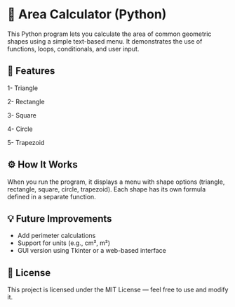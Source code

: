 # 📐 Area Calculator (Python)

This Python program lets you calculate the area of common geometric shapes using a simple text-based menu. It demonstrates the use of functions, loops, conditionals, and user input.

## 🔹 Features

1- Triangle

2- Rectangle

3- Square

4- Circle

5- Trapezoid


## ⚙️ How It Works

When you run the program, it displays a menu with shape options (triangle, rectangle, square, circle, trapezoid).
Each shape has its own formula defined in a separate function.


## 💡 Future Improvements

- Add perimeter calculations
- Support for units (e.g., cm², m²)
- GUI version using Tkinter or a web-based interface


## 📄 License

This project is licensed under the MIT License — feel free to use and modify it.